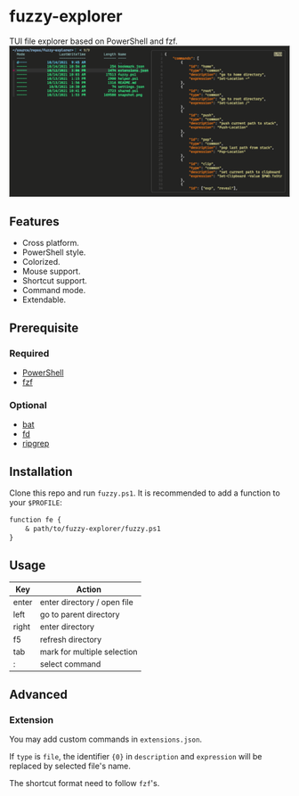 # fuzzy-explorer
TUI file explorer based on PowerShell and fzf.
![snapshot](snapshot.png)

## Features
* Cross platform.
* PowerShell style.
* Colorized.
* Mouse support.
* Shortcut support.
* Command mode.
* Extendable.

## Prerequisite
### Required
* [PowerShell](https://github.com/PowerShell/PowerShell)
* [fzf](https://github.com/junegunn/fzf)

### Optional
* [bat](https://github.com/sharkdp/bat)
* [fd](https://github.com/sharkdp/fd)
* [ripgrep](https://github.com/BurntSushi/ripgrep)

## Installation
Clone this repo and run `fuzzy.ps1`.
It is recommended to add a function to your `$PROFILE`:
```
function fe {
    & path/to/fuzzy-explorer/fuzzy.ps1
}
```

## Usage
Key   | Action
----- | ------
enter | enter directory / open file
left  | go to parent directory
right | enter directory
f5    | refresh directory
tab   | mark for multiple selection
:     | select command

## Advanced
### Extension
You may add custom commands in `extensions.json`.

If `type` is `file`, the identifier `{0}` in `description` and `expression` will be replaced by selected file's name.

The shortcut format need to follow `fzf`'s.
